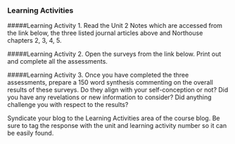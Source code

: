### **Learning Activities**

#####Learning Activity 1. 
Read the Unit 2 Notes which are accessed from the link below, the three listed journal articles above and Northouse chapters 2, 3, 4, 5. 

#####Learning Activity 2. 
Open the surveys from the link below. Print out and complete all the assessments. 

#####Learning Activity 3. 
Once you have completed the three assessments, prepare a 150 word synthesis commenting on the overall results of these surveys. Do they align with your self-conception or not? Did you have any revelations or new information to consider? Did anything challenge you with respect to the results? 

Syndicate your blog to the Learning Activities area of the course blog. Be sure to tag the response with the unit and learning activity number so it can be easily found.




